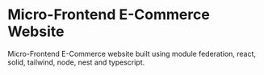 # Micro-Frontend E-Commerce Website

Micro-Frontend E-Commerce website built using module federation, react, solid, tailwind, node, nest and typescript.
